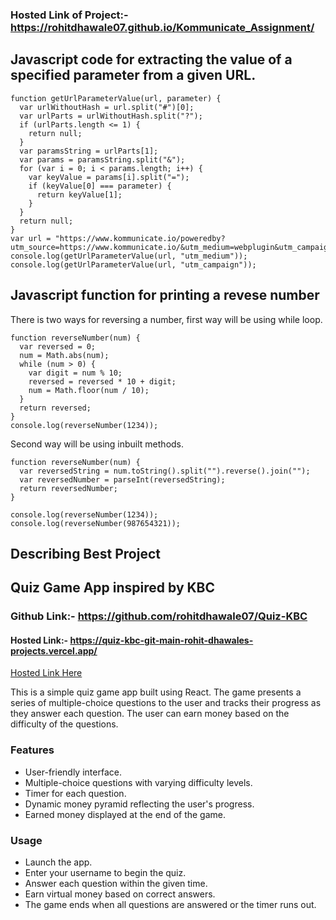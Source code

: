 ### Hosted Link of Project:- https://rohitdhawale07.github.io/Kommunicate_Assignment/
## Javascript code for extracting the value of a specified parameter from a given URL.
``` 
function getUrlParameterValue(url, parameter) {
  var urlWithoutHash = url.split("#")[0];
  var urlParts = urlWithoutHash.split("?");
  if (urlParts.length <= 1) {
    return null;
  }
  var paramsString = urlParts[1];
  var params = paramsString.split("&");
  for (var i = 0; i < params.length; i++) {
    var keyValue = params[i].split("=");
    if (keyValue[0] === parameter) {
      return keyValue[1];
    }
  }
  return null;
}
var url = "https://www.kommunicate.io/poweredby?utm_source=https://www.kommunicate.io/&utm_medium=webplugin&utm_campaign=poweredby";
console.log(getUrlParameterValue(url, "utm_medium")); 
console.log(getUrlParameterValue(url, "utm_campaign"));
```

##  Javascript function for printing a revese number
There is two ways for reversing a number, first way will be using while loop.
```
function reverseNumber(num) {
  var reversed = 0;
  num = Math.abs(num);
  while (num > 0) {
    var digit = num % 10;
    reversed = reversed * 10 + digit;
    num = Math.floor(num / 10);
  }
  return reversed;
}
console.log(reverseNumber(1234));
```
Second way will be using inbuilt methods.
```
function reverseNumber(num) {
  var reversedString = num.toString().split("").reverse().join("");
  var reversedNumber = parseInt(reversedString);
  return reversedNumber;
}

console.log(reverseNumber(1234));
console.log(reverseNumber(987654321));

```

## Describing Best Project
## Quiz Game App inspired by KBC
### Github Link:- https://github.com/rohitdhawale07/Quiz-KBC
#### Hosted Link:- https://quiz-kbc-git-main-rohit-dhawales-projects.vercel.app/
[Hosted Link Here](https://quiz-kbc-git-main-rohit-dhawales-projects.vercel.app/)

This is a simple quiz game app built using React. 
The game presents a series of multiple-choice questions to the user and tracks their progress as they answer each question. 
The user can earn money based on the difficulty of the questions.

### Features

- User-friendly interface.
- Multiple-choice questions with varying difficulty levels.
- Timer for each question.
- Dynamic money pyramid reflecting the user's progress.
- Earned money displayed at the end of the game.

 ### Usage
- Launch the app.
- Enter your username to begin the quiz.
- Answer each question within the given time.
- Earn virtual money based on correct answers.
- The game ends when all questions are answered or the timer runs out.
